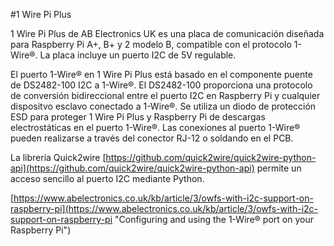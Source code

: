 <!--
---
name: 1 Wire Pi Plus
class: board
type: com
formfactor: HAT
manufacturer: AB Electronics
description: 1-Wire to I2C host interface
url: https://www.abelectronics.co.uk/p/60/1-Wire-Pi-Plus
github: https://github.com/abelectronicsuk
buy: https://www.abelectronics.co.uk/p/60/1-Wire-Pi-Plus
image: 'ab-1-wire-pi-plus.png'
pincount: 40
eeprom: no
power: 3v3,5v
pin:
  '3':
    mode: i2c
  '5':
    mode: i2c
i2c:
  '0x18':
    name: DS2482
    device: DS2482-100
-->
#1 Wire Pi Plus

1 Wire Pi Plus de AB Electronics UK es una placa de comunicación diseñada para Raspberry Pi A+, B+ y 2 modelo B, compatible con el protocolo 1-Wire®. La placa incluye un puerto I2C de 5V regulable.

El puerto 1-Wire® en 1 Wire Pi Plus está basado en el componente puente de DS2482-100 I2C a 1-Wire®. El DS2482-100 proporciona una protocolo de conversión bidireccional entre el puerto I2C en Raspberry Pi y cualquier dispositvo esclavo conectado a 1-Wire®. Se utiliza un diodo de protección ESD para proteger 1 Wire Pi Plus y Raspberry Pi de descargas electrostáticas en el puerto 1-Wire®. Las conexiones al puerto 1-Wire® pueden realizarse a través del conector RJ-12 o soldando en el PCB.

La librería Quick2wire  [https://github.com/quick2wire/quick2wire-python-api](https://github.com/quick2wire/quick2wire-python-api) permite un acceso sencillo al puerto I2C mediante Python.

[https://www.abelectronics.co.uk/kb/article/3/owfs-with-i2c-support-on-raspberry-pi](https://www.abelectronics.co.uk/kb/article/3/owfs-with-i2c-support-on-raspberry-pi "Configuring and using the 1-Wire® port on your Raspberry Pi")

